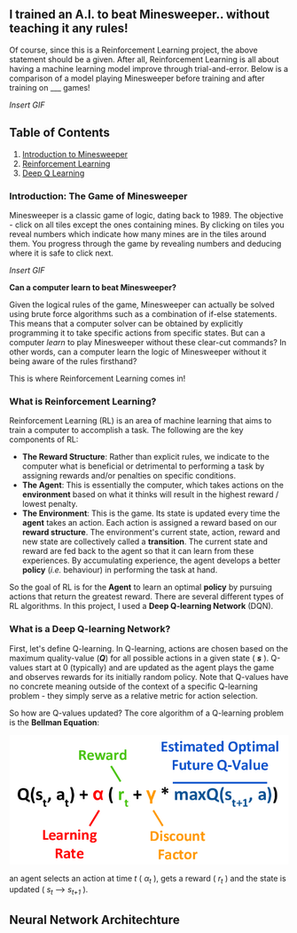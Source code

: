 ## I trained an A.I. to beat Minesweeper.. without teaching it any rules!

Of course, since this is a Reinforcement Learning project, the above statement should be a given. After all, Reinforcement Learning is all about having a machine learning model improve through trial-and-error. Below is a comparison of a model playing Minesweeper before training and after training on ___ games!

*Insert GIF*

## Table of Contents
1. [Introduction to Minesweeper](#intro)
2. [Reinforcement Learning](#RL)
3. [Deep Q Learning](#DQN)

### Introduction: The Game of Minesweeper <a name='intro'></a>

Minesweeper is a classic game of logic, dating back to 1989. The objective - click on all tiles except the ones containing mines. By clicking on tiles you reveal numbers which indicate how many mines are in the tiles around them. You progress through the game by revealing numbers and deducing where it is safe to click next.

*Insert GIF*

**Can a computer learn to beat Minesweeper?**

Given the logical rules of the game, Minesweeper can actually be solved using brute force algorithms such as a combination of if-else statements. This means that a computer solver can be obtained by explicitly programming it to take specific actions from specific states. But can a computer *learn* to play Minesweeper without these clear-cut commands? In other words, can a computer learn the logic of Minesweeper without it being aware of the rules firsthand?

This is where Reinforcement Learning comes in!

### What is Reinforcement Learning?

Reinforcement Learning (RL) is an area of machine learning that aims to train a computer to accomplish a task. The following are the key components of RL:


- **The Reward Structure**: Rather than explicit rules, we indicate to the computer what is beneficial or detrimental to performing a task by assigning rewards and/or penalties on specific conditions.
- **The Agent**: This is essentially the computer, which takes actions on the **environment** based on what it thinks will result in the highest reward / lowest penalty.
- **The Environment**: This is the game. Its state is updated every time the **agent** takes an action. Each action is assigned a reward based on our **reward structure**. The environment's current state, action, reward and new state are collectively called a **transition**. The current state and reward are fed back to the agent so that it can learn from these experiences. By accumulating experience, the agent develops a better **policy** (*i.e.* behaviour) in performing the task at hand.

So the goal of RL is for the **Agent** to learn an optimal **policy** by pursuing actions that return the greatest reward. There are several different types of RL algorithms. In this project, I used a **Deep Q-learning Network** (DQN).

### What is a Deep Q-learning Network?

First, let's define Q-learning. In Q-learning, actions are chosen based on the maximum quality-value (***Q***) for all possible actions in a given state ( ***s*** ). Q-values start at 0 (typically) and are updated as the agent plays the game and observes rewards for its initially random policy. Note that Q-values have no concrete meaning outside of the context of a specific Q-learning problem - they simply serve as a relative metric for action selection.

So how are Q-values updated? The core algorithm of a Q-learning problem is the **Bellman Equation**:

<div style="text-align:center"><img src="bellman.png" /></div>

an agent selects an action at time *t* ( *α*<sub>*t*</sub> ), gets a reward ( *r*<sub>*t*</sub> ) and the state is updated ( *s*<sub>*t*</sub> --> *s*<sub>*t+1*</sub> ).



## Neural Network Architechture
